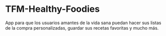 # TFM-Healthy-Foodies
App para que los usuarios amantes de la vida sana puedan hacer sus listas de la compra personalizadas, guardar sus recetas favoritas y mucho más.
